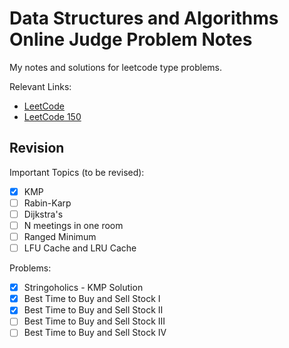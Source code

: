 # Data Structures and Algorithms Online Judge Problem Notes

My notes and solutions for leetcode type problems.

Relevant Links:

- [LeetCode](https://leetcode.com/problemset/)
- [LeetCode 150](https://leetcode.com/studyplan/top-interview-150/)

## Revision

Important Topics (to be revised):

- [x] KMP
- [ ] Rabin-Karp
- [ ] Dijkstra's
- [ ] N meetings in one room
- [ ] Ranged Minimum
- [ ] LFU Cache and LRU Cache

Problems:

- [x] Stringoholics - KMP Solution
- [x] Best Time to Buy and Sell Stock I
- [x] Best Time to Buy and Sell Stock II
- [ ] Best Time to Buy and Sell Stock III
- [ ] Best Time to Buy and Sell Stock IV
